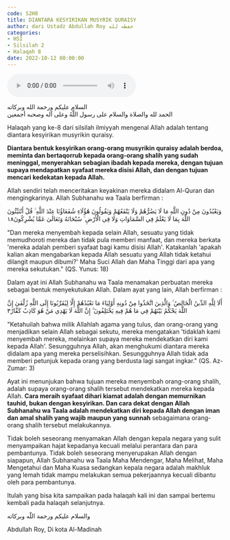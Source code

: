 ```yaml
---
code: S2H8
title: DIANTARA KESYIRIKAN MUSYRIK QURAISY
author: dari Ustadz Abdullah Roy حفظه لله
categories:
- HSI
- Silsilah 2
- Halaqah 8
date: 2022-10-12 00:00:00
---
```


<audio controls="" src="https://docs.google.com/uc?export=open&id=1-_OoC0wwrndhTIcWdcT5o39c2yTWxRzs"></audio>

<div class="dalil">
  السلام عليكم ورحمة الله وبركاته
  <br>
  الحمد لله والصلاة والسلام على رسول اللَّهُ وعلى آله وصحبه أجمعين
</div>

Halaqah yang ke-8 dari silsilah ilmiyyah mengenal Allah adalah tentang diantara kesyirikan musyrikin quraisy.

<b>Diantara bentuk kesyirikan orang-orang musyrikin quraisy adalah berdoa, meminta dan bertaqorrub kepada orang-orang shalih yang sudah meninggal, menyerahkan sebagian ibadah kepada mereka, dengan tujuan supaya mendapatkan syafaat mereka disisi Allah, dan dengan tujuan mencari kedekatan kepada Allah.</b>

Allah sendiri telah menceritakan keyakinan mereka didalam Al-Quran dan mengingkarinya. Allah Subhanahu wa Taala berfirman :
<div class="dalil">
  وَيَعْبُدُونَ مِنْ دُونِ اللَّهِ مَا لَا يَضُرُّهُمْ وَلَا يَنْفَعُهُمْ وَيَقُولُونَ هَٰؤُلَاءِ شُفَعَاؤُنَا عِنْدَ اللَّهِ ۚ قُلْ أَتُنَبِّئُونَ اللَّهَ بِمَا لَا يَعْلَمُ فِي السَّمَاوَاتِ وَلَا فِي الْأَرْضِ ۚ سُبْحَانَهُ وَتَعَالَىٰ عَمَّا يُشْرِكُونَ١٨
  <p>
  "Dan mereka menyembah kepada selain Allah, sesuatu yang tidak memudhoroti mereka dan tidak pula memberi manfaat, dan mereka berkata 'mereka adalah pemberi syafaat bagi kamu disisi Allah'. Katakanlah 'apakah kalian akan mengabarkan kepada Allah sesuatu yang Allah tidak ketahui dilangit maupun dibumi?' Maha Suci Allah dan Maha Tinggi dari apa yang mereka sekutukan." (QS. Yunus: 18)
  </p>
</div>

Dalam ayat ini Allah Subhanahu wa Taala menamakan perbuatan mereka sebagai bentuk menyekutukan Allah. Dalam ayat yang lain, Allah berfirman : 
<div class="dalil">
  أَلَا لِلَّهِ الدِّينُ الْخَالِصُ ۚ وَالَّذِينَ اتَّخَذُوا مِنْ دُونِهِ أَوْلِيَاءَ مَا نَعْبُدُهُمْ إِلَّا لِيُقَرِّبُونَا إِلَى اللَّهِ زُلْفَىٰ إِنَّ اللَّهَ يَحْكُمُ بَيْنَهُمْ فِي مَا هُمْ فِيهِ يَخْتَلِفُونَ ۗ إِنَّ اللَّهَ لَا يَهْدِي مَنْ هُوَ كَاذِبٌ كَفَّارٌ٣
  <p>
  "Ketahuilah bahwa milik Allahlah agama yang tulus, dan orang-orang yang menjadikan selain Allah sebagai sekutu, mereka mengatakan 'tidaklah kami menyembah mereka, melainkan supaya mereka mendekatkan diri kami kepada Allah'. Sesungguhnya Allah, akan menghukumi diantara mereka didalam apa yang mereka perselisihkan. Sesungguhnya Allah tidak ada memberi petunjuk kepada orang yang berdusta lagi sangat ingkar." (QS. Az-Zumar: 3)
  </p>
</div>

Ayat ini menunjukan bahwa tujuan mereka menyembah orang-orang shalih, adalah supaya orang-orang shalih tersebut mendekatkan mereka kepada Allah. <b>Cara meraih syafaat dihari kiamat adalah dengan memurnikan tauhid, bukan dengan kesyirikan. Dan cara dekat dengan Allah Subhanahu wa Taala adalah mendekatkan diri kepada Allah dengan iman dan amal shalih yang wajib maupun yang sunnah</b> sebagaimana orang-orang shalih tersebut melakukannya.

Tidak boleh seseorang menyamakan Allah dengan kepala negara yang sulit menyampaikan hajat kepadanya kecuali melalui perantara dan para pembantunya. Tidak boleh seseorang menyerupakan Allah dengan siapapun, Allah Subhanahu wa Taala Maha Mendengar, Maha Melihat, Maha Mengetahui dan Maha Kuasa sedangkan kepala negara adalah makhluk yang lemah tidak mampu melakukan semua pekerjaannya kecuali dibantu oleh para pembantunya.

Itulah yang bisa kita sampaikan pada halaqah kali ini dan sampai bertemu kembali pada halaqah selanjutnya.

<div class="dalil">
والسلام عليكم ورحمة اللّه وبركاته
</div>

<p class="signature">
Abdullah Roy, 
Di kota Al-Madinah
</p>